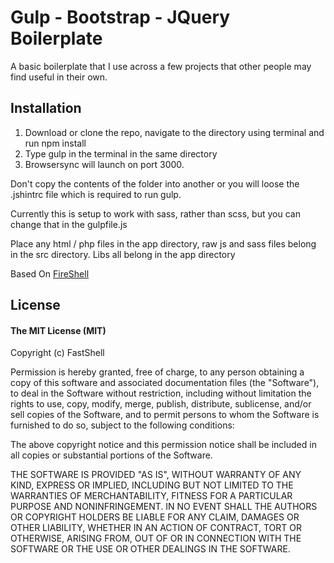 # Gulp - Bootstrap - JQuery Boilerplate

A basic boilerplate that I use across a few projects that other people may find useful in their own.

## Installation

1. Download or clone the repo, navigate to the directory using terminal and run npm install
2. Type gulp in the terminal in the same directory
3. Browsersync will launch on port 3000.


Don't copy the contents of the folder into another or you will loose the .jshintrc file which is required to run gulp.

Currently this is setup to work with sass, rather than scss, but you can change that in the gulpfile.js

Place any html / php files in the app directory, raw js and sass files belong in the src directory.  Libs all belong in the app directory


Based On [FireShell](http://getfireshell.com)

## License

#### The MIT License (MIT)

Copyright (c) FastShell

Permission is hereby granted, free of charge, to any person obtaining a copy of
this software and associated documentation files (the "Software"), to deal in
the Software without restriction, including without limitation the rights to
use, copy, modify, merge, publish, distribute, sublicense, and/or sell copies
of the Software, and to permit persons to whom the Software is furnished to do
so, subject to the following conditions:

The above copyright notice and this permission notice shall be included in all
copies or substantial portions of the Software.

THE SOFTWARE IS PROVIDED "AS IS", WITHOUT WARRANTY OF ANY KIND, EXPRESS OR
IMPLIED, INCLUDING BUT NOT LIMITED TO THE WARRANTIES OF MERCHANTABILITY,
FITNESS FOR A PARTICULAR PURPOSE AND NONINFRINGEMENT. IN NO EVENT SHALL THE
AUTHORS OR COPYRIGHT HOLDERS BE LIABLE FOR ANY CLAIM, DAMAGES OR OTHER
LIABILITY, WHETHER IN AN ACTION OF CONTRACT, TORT OR OTHERWISE, ARISING FROM,
OUT OF OR IN CONNECTION WITH THE SOFTWARE OR THE USE OR OTHER DEALINGS IN THE
SOFTWARE.
